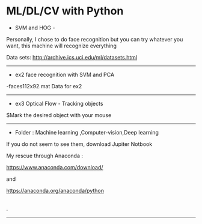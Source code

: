# ML/DL/CV with Python



*  SVM and HOG - 

Personally, I chose to do face recognition but you can try whatever you want, this machine will recognize everything

   Data sets: http://archive.ics.uci.edu/ml/datasets.html

****
* ex2 face recognition with SVM and PCA

-faces112x92.mat Data for ex2 
*****
* ex3 Optical Flow - Tracking objects

$Mark the desired object with your mouse
*****
* Folder : Machine learning  ,Computer-vision,Deep learning

 If you do not seem to see them, download Jupiter Notbook
 
My rescue through Anaconda :

https://www.anaconda.com/download/

and 

https://anaconda.org/anaconda/python
  
 \
  .
***
